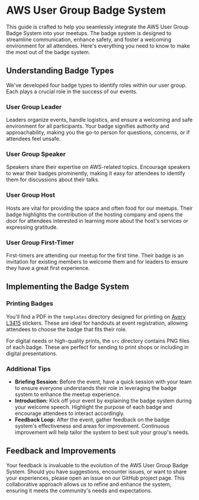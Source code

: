 # AWS User Group Badge System

This guide is crafted to help you seamlessly integrate the AWS User Group Badge System into your meetups. The badge system is designed to streamline communication, enhance safety, and foster a welcoming environment for all attendees. Here's everything you need to know to make the most out of the badge system.

## Understanding Badge Types

We've developed four badge types to identify roles within our user group. Each plays a crucial role in the success of our events.

### User Group Leader

Leaders organize events, handle logistics, and ensure a welcoming and safe environment for all participants. Your badge signifies authority and approachability, making you the go-to person for questions, concerns, or if attendees feel unsafe.

### User Group Speaker

Speakers share their expertise on AWS-related topics. Encourage speakers to wear their badges prominently, making it easy for attendees to identify them for discussions about their talks.

### User Group Host

Hosts are vital for providing the space and often food for our meetups. Their badge highlights the contribution of the hosting company and opens the door for attendees interested in learning more about the host's services or expressing gratitude.

### User Group First-Timer

First-timers are attending our meetup for the first time. Their badge is an invitation for existing members to welcome them and for leaders to ensure they have a great first experience.

## Implementing the Badge System

### Printing Badges

You'll find a PDF in the ```templates``` directory designed for printing on [Avery L3415](https://www.avery-zweckform.com/produkt/runde-etiketten-l3415-10) stickers. These are ideal for handouts at event registration, allowing attendees to choose the badge that fits their role.

For digital needs or high-quality prints, the ```src``` directory contains PNG files of each badge. These are perfect for sending to print shops or including in digital presentations.

### Additional Tips

* **Briefing Session:** Before the event, have a quick session with your team to ensure everyone understands their role in leveraging the badge system to enhance the meetup experience.
* **Introduction:** Kick off your event by explaining the badge system during your welcome speech. Highlight the purpose of each badge and encourage attendees to interact accordingly.
* **Feedback Loop:** After the event, gather feedback on the badge system's effectiveness and areas for improvement. Continuous improvement will help tailor the system to best suit your group's needs.

## Feedback and Improvements

Your feedback is invaluable to the evolution of the AWS User Group Badge System. Should you have suggestions, encounter issues, or want to share your experiences, please open an issue on our GitHub project page. This collaborative approach allows us to refine and enhance the system, ensuring it meets the community's needs and expectations.